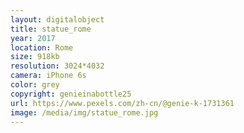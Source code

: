 ```yaml
---
layout: digitalobject
title: statue_rome
year: 2017
location: Rome
size: 918kb
resolution: 3024*4032
camera: iPhone 6s
color: grey
copyright: genieinabottle25
url: https://www.pexels.com/zh-cn/@genie-k-1731361
image: /media/img/statue_rome.jpg
---
```


